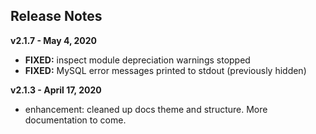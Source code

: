 
## Release Notes

**v2.1.7 - May 4, 2020**

* **FIXED:** inspect module depreciation warnings stopped
* **FIXED:** MySQL error messages printed to stdout (previously hidden)

**v2.1.3 - April 17, 2020**

* enhancement: cleaned up docs theme and structure. More documentation to come.
